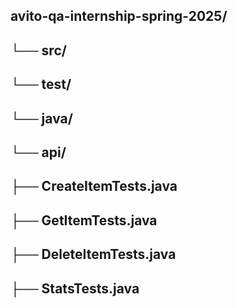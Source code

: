 ## avito-qa-internship-spring-2025/
## └── src/
##   └── test/
##        └── java/
##           └── api/
##                ├── CreateItemTests.java
##                ├── GetItemTests.java
##                ├── DeleteItemTests.java
##                ├── StatsTests.java